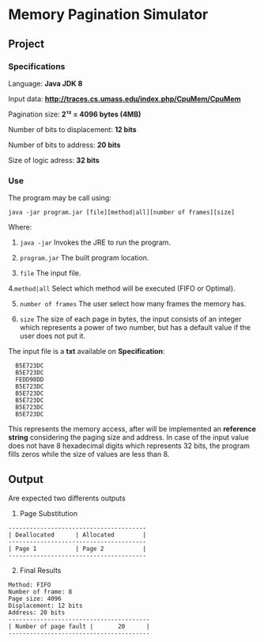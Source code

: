 # Memory Pagination Simulator

## Project ##

### Specifications ###

Language: **Java JDK 8**

Input data: **http://traces.cs.umass.edu/index.php/CpuMem/CpuMem**

Pagination size: **2¹² = 4096 bytes (4MB)**

Number of bits to displacement: **12 bits**

Number of bits to address: **20 bits**

Size of logic adress: **32 bits**

### Use ###

The program may be call using:

`java -jar program.jar [file][method|all][number of frames][size]`

Where:

  1. `java -jar` Invokes the JRE to run the program.

  2. `program.jar` The built program location.

  3. `file` The input file.

  4.`method|all` Select which method will be executed (FIFO or Optimal).  

  5. `number of frames` The user select how many frames the memory has.   

  6. `size` The size of each page in bytes, the input consists of an integer which represents a power of two number, but has a default value if the user does not put it. 

The input file is a **txt** available on **Specification**:

```
  B5E723DC
  B5E723DC
  FEDD98DD
  B5E723DC
  B5E723DC
  B5E723DC
  B5E723DC
  B5E723DC
```
This represents the memory access, after will be implemented an **reference string** considering the paging size and address.
In case of the input value does not have 8 hexadecimal digits which represents 32 bits, the program fills zeros while the size of values are less than 8.

## Output ## 

Are expected two differents outputs

1. Page Substitution
```
---------------------------------------
| Deallocated      | Allocated        | 
---------------------------------------
| Page 1           | Page 2           | 
---------------------------------------
```
2. Final Results
```
Method: FIFO
Number of frame: 8
Page size: 4096
Displacement: 12 bits
Address: 20 bits
----------------------------------------
| Number of page fault |       20      |
----------------------------------------
```

